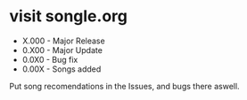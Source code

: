 # visit songle.org


- X.000 - Major Release
- 0.X00 - Major Update
- 0.0X0 - Bug fix
- 0.00X - Songs added

Put song recomendations in the Issues, and bugs there aswell. 
